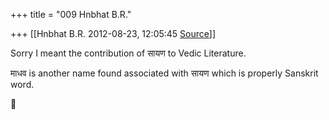 +++
title = "009 Hnbhat B.R."

+++
[[Hnbhat B.R.	2012-08-23, 12:05:45 [Source](https://groups.google.com/g/bvparishat/c/kDCbWEpNV6Y)]]



Sorry I meant the contribution of सायण to Vedic Literature.  
  
माधव is another name found associated with सायण which is properly Sanskrit word.



